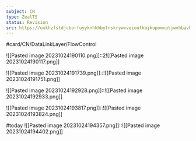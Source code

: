 ```yaml
---
subject: CN
type: ZealTS
status: Revision
src: https://uxkhzfstdjcborfuyyknhkhbyfnskrywvveioufkbjkupomnptjwvhbavkysuhi.vercel.app/solution.html?testId=626a31e2f1b00b4d80154b06&test_id=27
---
```

#card/CN/DataLinkLayer/FlowControl 

![[Pasted image 20231024190110.png]]::2![[Pasted image 20231024190117.png]] <!--SR:!2023-11-13,16,290-->


![[Pasted image 20231024191739.png]]::![[Pasted image 20231024191751.png]] <!--SR:!2023-11-08,11,270-->


![[Pasted image 20231024192928.png]]::![[Pasted image 20231024192933.png]] <!--SR:!2023-11-12,15,290-->


![[Pasted image 20231024193817.png]]::![[Pasted image 20231024193824.png]] <!--SR:!2023-11-10,11,276-->


#today ![[Pasted image 20231024194357.png]]::![[Pasted image 20231024194402.png]] <!--SR:!2023-10-31,4,276-->